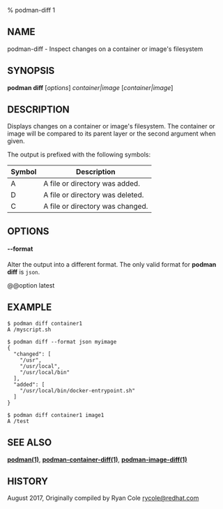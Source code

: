 % podman-diff 1

## NAME

podman\-diff - Inspect changes on a container or image's filesystem

## SYNOPSIS

**podman diff** [*options*] _container|image_ [*container|image*]

## DESCRIPTION

Displays changes on a container or image's filesystem. The container or image will be compared to its parent layer or the second argument when given.

The output is prefixed with the following symbols:

| Symbol | Description                      |
| ------ | -------------------------------- |
| A      | A file or directory was added.   |
| D      | A file or directory was deleted. |
| C      | A file or directory was changed. |

## OPTIONS

#### **--format**

Alter the output into a different format. The only valid format for **podman diff** is `json`.

@@option latest

## EXAMPLE

```
$ podman diff container1
A /myscript.sh
```

```
$ podman diff --format json myimage
{
  "changed": [
    "/usr",
    "/usr/local",
    "/usr/local/bin"
  ],
  "added": [
    "/usr/local/bin/docker-entrypoint.sh"
  ]
}
```

```
$ podman diff container1 image1
A /test
```

## SEE ALSO

**[podman(1)](podman.md)**, **[podman-container-diff(1)](commands/podman-container/podman-container-diff.md)**, **[podman-image-diff(1)](commands/podman-image/podman-image-diff.md)**

## HISTORY

August 2017, Originally compiled by Ryan Cole <rycole@redhat.com>
